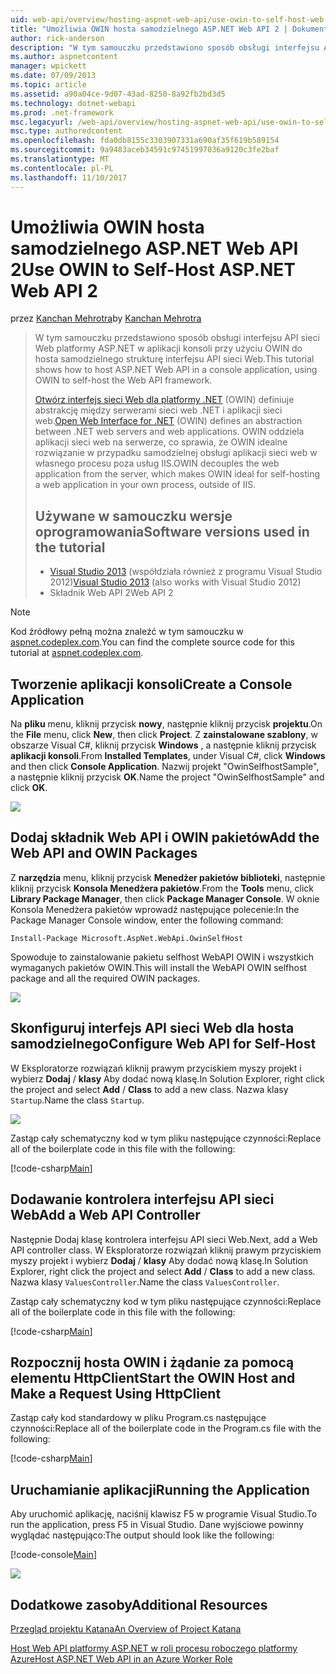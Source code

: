 ```yaml
---
uid: web-api/overview/hosting-aspnet-web-api/use-owin-to-self-host-web-api
title: "Umożliwia OWIN hosta samodzielnego ASP.NET Web API 2 | Dokumentacja firmy Microsoft"
author: rick-anderson
description: "W tym samouczku przedstawiono sposób obsługi interfejsu API sieci Web platformy ASP.NET w aplikacji konsoli przy użyciu OWIN do hosta samodzielnego strukturę interfejsu API sieci Web. Otwórz interfejs sieci Web dla platformy .NET (OWIN) d..."
ms.author: aspnetcontent
manager: wpickett
ms.date: 07/09/2013
ms.topic: article
ms.assetid: a90a04ce-9d07-43ad-8250-8a92fb2bd3d5
ms.technology: dotnet-webapi
ms.prod: .net-framework
msc.legacyurl: /web-api/overview/hosting-aspnet-web-api/use-owin-to-self-host-web-api
msc.type: authoredcontent
ms.openlocfilehash: fda0db8155c3303907331a690af35f619b589154
ms.sourcegitcommit: 9a9483aceb34591c97451997036a9120c3fe2baf
ms.translationtype: MT
ms.contentlocale: pl-PL
ms.lasthandoff: 11/10/2017
---
```

<a name="use-owin-to-self-host-aspnet-web-api-2"></a><span data-ttu-id="dade6-104">Umożliwia OWIN hosta samodzielnego ASP.NET Web API 2</span><span class="sxs-lookup"><span data-stu-id="dade6-104">Use OWIN to Self-Host ASP.NET Web API 2</span></span>
====================
<span data-ttu-id="dade6-105">przez [Kanchan Mehrotra](https://twitter.com/kanchanmeh)</span><span class="sxs-lookup"><span data-stu-id="dade6-105">by [Kanchan Mehrotra](https://twitter.com/kanchanmeh)</span></span>

> <span data-ttu-id="dade6-106">W tym samouczku przedstawiono sposób obsługi interfejsu API sieci Web platformy ASP.NET w aplikacji konsoli przy użyciu OWIN do hosta samodzielnego strukturę interfejsu API sieci Web.</span><span class="sxs-lookup"><span data-stu-id="dade6-106">This tutorial shows how to host ASP.NET Web API in a console application, using OWIN to self-host the Web API framework.</span></span>
> 
> <span data-ttu-id="dade6-107">[Otwórz interfejs sieci Web dla platformy .NET](http://owin.org) (OWIN) definiuje abstrakcję między serwerami sieci web .NET i aplikacji sieci web.</span><span class="sxs-lookup"><span data-stu-id="dade6-107">[Open Web Interface for .NET](http://owin.org) (OWIN) defines an abstraction between .NET web servers and web applications.</span></span> <span data-ttu-id="dade6-108">OWIN oddziela aplikacji sieci web na serwerze, co sprawia, że OWIN idealne rozwiązanie w przypadku samodzielnej obsługi aplikacji sieci web w własnego procesu poza usług IIS.</span><span class="sxs-lookup"><span data-stu-id="dade6-108">OWIN decouples the web application from the server, which makes OWIN ideal for self-hosting a web application in your own process, outside of IIS.</span></span>
> 
> ## <a name="software-versions-used-in-the-tutorial"></a><span data-ttu-id="dade6-109">Używane w samouczku wersje oprogramowania</span><span class="sxs-lookup"><span data-stu-id="dade6-109">Software versions used in the tutorial</span></span>
> 
> 
> - <span data-ttu-id="dade6-110">[Visual Studio 2013](https://www.microsoft.com/visualstudio/eng/2013-downloads) (współdziała również z programu Visual Studio 2012)</span><span class="sxs-lookup"><span data-stu-id="dade6-110">[Visual Studio 2013](https://www.microsoft.com/visualstudio/eng/2013-downloads) (also works with Visual Studio 2012)</span></span>
> - <span data-ttu-id="dade6-111">Składnik Web API 2</span><span class="sxs-lookup"><span data-stu-id="dade6-111">Web API 2</span></span>


> [!NOTE]
> <span data-ttu-id="dade6-112">Kod źródłowy pełną można znaleźć w tym samouczku w [aspnet.codeplex.com](https://aspnet.codeplex.com/SourceControl/latest#Samples/WebApi/OwinSelfhostSample/ReadMe.txt).</span><span class="sxs-lookup"><span data-stu-id="dade6-112">You can find the complete source code for this tutorial at [aspnet.codeplex.com](https://aspnet.codeplex.com/SourceControl/latest#Samples/WebApi/OwinSelfhostSample/ReadMe.txt).</span></span>


## <a name="create-a-console-application"></a><span data-ttu-id="dade6-113">Tworzenie aplikacji konsoli</span><span class="sxs-lookup"><span data-stu-id="dade6-113">Create a Console Application</span></span>

<span data-ttu-id="dade6-114">Na **pliku** menu, kliknij przycisk **nowy**, następnie kliknij przycisk **projektu**.</span><span class="sxs-lookup"><span data-stu-id="dade6-114">On the **File** menu, click **New**, then click **Project**.</span></span> <span data-ttu-id="dade6-115">Z **zainstalowane szablony**, w obszarze Visual C#, kliknij przycisk **Windows** , a następnie kliknij przycisk **aplikacji konsoli**.</span><span class="sxs-lookup"><span data-stu-id="dade6-115">From **Installed Templates**, under Visual C#, click **Windows** and then click **Console Application**.</span></span> <span data-ttu-id="dade6-116">Nazwij projekt "OwinSelfhostSample", a następnie kliknij przycisk **OK**.</span><span class="sxs-lookup"><span data-stu-id="dade6-116">Name the project "OwinSelfhostSample" and click **OK**.</span></span>

[![](use-owin-to-self-host-web-api/_static/image2.png)](use-owin-to-self-host-web-api/_static/image1.png)

## <a name="add-the-web-api-and-owin-packages"></a><span data-ttu-id="dade6-117">Dodaj składnik Web API i OWIN pakietów</span><span class="sxs-lookup"><span data-stu-id="dade6-117">Add the Web API and OWIN Packages</span></span>

<span data-ttu-id="dade6-118">Z **narzędzia** menu, kliknij przycisk **Menedżer pakietów biblioteki**, następnie kliknij przycisk **Konsola Menedżera pakietów**.</span><span class="sxs-lookup"><span data-stu-id="dade6-118">From the **Tools** menu, click **Library Package Manager**, then click **Package Manager Console**.</span></span> <span data-ttu-id="dade6-119">W oknie Konsola Menedżera pakietów wprowadź następujące polecenie:</span><span class="sxs-lookup"><span data-stu-id="dade6-119">In the Package Manager Console window, enter the following command:</span></span>

`Install-Package Microsoft.AspNet.WebApi.OwinSelfHost`

<span data-ttu-id="dade6-120">Spowoduje to zainstalowanie pakietu selfhost WebAPI OWIN i wszystkich wymaganych pakietów OWIN.</span><span class="sxs-lookup"><span data-stu-id="dade6-120">This will install the WebAPI OWIN selfhost package and all the required OWIN packages.</span></span>

[![](use-owin-to-self-host-web-api/_static/image4.png)](use-owin-to-self-host-web-api/_static/image3.png)

## <a name="configure-web-api-for-self-host"></a><span data-ttu-id="dade6-121">Skonfiguruj interfejs API sieci Web dla hosta samodzielnego</span><span class="sxs-lookup"><span data-stu-id="dade6-121">Configure Web API for Self-Host</span></span>

<span data-ttu-id="dade6-122">W Eksploratorze rozwiązań kliknij prawym przyciskiem myszy projekt i wybierz **Dodaj** / **klasy** Aby dodać nową klasę.</span><span class="sxs-lookup"><span data-stu-id="dade6-122">In Solution Explorer, right click the project and select **Add** / **Class** to add a new class.</span></span> <span data-ttu-id="dade6-123">Nazwa klasy `Startup`.</span><span class="sxs-lookup"><span data-stu-id="dade6-123">Name the class `Startup`.</span></span>

![](use-owin-to-self-host-web-api/_static/image5.png)

<span data-ttu-id="dade6-124">Zastąp cały schematyczny kod w tym pliku następujące czynności:</span><span class="sxs-lookup"><span data-stu-id="dade6-124">Replace all of the boilerplate code in this file with the following:</span></span>

[!code-csharp[Main](use-owin-to-self-host-web-api/samples/sample1.cs)]

## <a name="add-a-web-api-controller"></a><span data-ttu-id="dade6-125">Dodawanie kontrolera interfejsu API sieci Web</span><span class="sxs-lookup"><span data-stu-id="dade6-125">Add a Web API Controller</span></span>

<span data-ttu-id="dade6-126">Następnie Dodaj klasę kontrolera interfejsu API sieci Web.</span><span class="sxs-lookup"><span data-stu-id="dade6-126">Next, add a Web API controller class.</span></span> <span data-ttu-id="dade6-127">W Eksploratorze rozwiązań kliknij prawym przyciskiem myszy projekt i wybierz **Dodaj** / **klasy** Aby dodać nową klasę.</span><span class="sxs-lookup"><span data-stu-id="dade6-127">In Solution Explorer, right click the project and select **Add** / **Class** to add a new class.</span></span> <span data-ttu-id="dade6-128">Nazwa klasy `ValuesController`.</span><span class="sxs-lookup"><span data-stu-id="dade6-128">Name the class `ValuesController`.</span></span>

<span data-ttu-id="dade6-129">Zastąp cały schematyczny kod w tym pliku następujące czynności:</span><span class="sxs-lookup"><span data-stu-id="dade6-129">Replace all of the boilerplate code in this file with the following:</span></span>

[!code-csharp[Main](use-owin-to-self-host-web-api/samples/sample2.cs)]

## <a name="start-the-owin-host-and-make-a-request-using-httpclient"></a><span data-ttu-id="dade6-130">Rozpocznij hosta OWIN i żądanie za pomocą elementu HttpClient</span><span class="sxs-lookup"><span data-stu-id="dade6-130">Start the OWIN Host and Make a Request Using HttpClient</span></span>

<span data-ttu-id="dade6-131">Zastąp cały kod standardowy w pliku Program.cs następujące czynności:</span><span class="sxs-lookup"><span data-stu-id="dade6-131">Replace all of the boilerplate code in the Program.cs file with the following:</span></span>

[!code-csharp[Main](use-owin-to-self-host-web-api/samples/sample3.cs)]

## <a name="running-the-application"></a><span data-ttu-id="dade6-132">Uruchamianie aplikacji</span><span class="sxs-lookup"><span data-stu-id="dade6-132">Running the Application</span></span>

<span data-ttu-id="dade6-133">Aby uruchomić aplikację, naciśnij klawisz F5 w programie Visual Studio.</span><span class="sxs-lookup"><span data-stu-id="dade6-133">To run the application, press F5 in Visual Studio.</span></span> <span data-ttu-id="dade6-134">Dane wyjściowe powinny wyglądać następująco:</span><span class="sxs-lookup"><span data-stu-id="dade6-134">The output should look like the following:</span></span>

[!code-console[Main](use-owin-to-self-host-web-api/samples/sample4.cmd)]

![](use-owin-to-self-host-web-api/_static/image6.png)

## <a name="additional-resources"></a><span data-ttu-id="dade6-135">Dodatkowe zasoby</span><span class="sxs-lookup"><span data-stu-id="dade6-135">Additional Resources</span></span>

[<span data-ttu-id="dade6-136">Przegląd projektu Katana</span><span class="sxs-lookup"><span data-stu-id="dade6-136">An Overview of Project Katana</span></span>](../../../aspnet/overview/owin-and-katana/an-overview-of-project-katana.md)

[<span data-ttu-id="dade6-137">Host Web API platformy ASP.NET w roli procesu roboczego platformy Azure</span><span class="sxs-lookup"><span data-stu-id="dade6-137">Host ASP.NET Web API in an Azure Worker Role</span></span>](host-aspnet-web-api-in-an-azure-worker-role.md)
